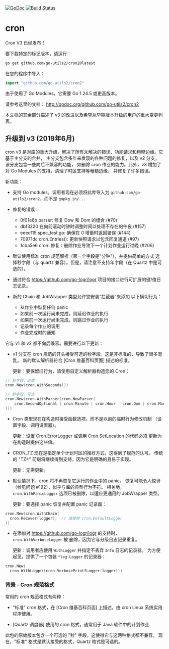 [![GoDoc](http://godoc.org/github.com/robfig/cron?status.png)](http://godoc.org/github.com/robfig/cron)
[![Build Status](https://travis-ci.org/robfig/cron.svg?branch=master)](https://travis-ci.org/robfig/cron)

# cron

Cron V3 已经发布！

要下载特定的标记版本，请运行：
```bash
go get github.com/go-utils2/cron2@latest
```
在您的程序中导入：
```go
import "github.com/go-utils2/cron2"
```
由于使用了 Go Modules，它需要 Go 1.24.5 或更高版本。

请参考这里的文档：
http://godoc.org/github.com/go-utils2/cron2

本文档的其余部分描述了 v3 的改进以及希望从早期版本升级的用户的重大变更列表。

## 升级到 v3 (2019年6月)

cron v3 是对库的重大升级，解决了所有未解决的错误、功能请求和粗糙边缘。它基于主分支的合并，
主分支包含多年来发现的各种问题的修复，以及 v2 分支，该分支包含一些向后不兼容的功能，
如删除 cron 作业的能力。此外，v3 增加了对 Go Modules 的支持，清理了时区支持等粗糙边缘，
并修复了许多错误。

新功能：

- 支持 Go modules。调用者现在必须将此库导入为
  `github.com/go-utils2/cron2`，而不是 `gopkg.in/...`

- 修复的错误：
  - 0f01e6b parser: 修复 Dow 和 Dom 的组合 (#70)
  - dbf3220 在向前滚动时钟时调整时间以处理不存在的午夜 (#157)
  - eeecf15 spec_test.go: 确保在 0 增量时返回错误 (#144)
  - 70971dc cron.Entries(): 更新快照请求以包含回复通道 (#97)
  - 1cba5e6 cron: 修复：删除作业导致下一个计划作业运行过晚 (#206)

- 默认使用标准 cron 规范解析（第一个字段是"分钟"），并提供简单的方式
  选择秒字段（与 quartz 兼容）。但是，请注意不支持年字段（在 Quartz 中是可选的）。

- 通过符合 https://github.com/go-logr/logr 项目的接口进行可扩展的键/值日志记录。

- 新的 Chain 和 JobWrapper 类型允许您安装"拦截器"来添加
  以下横切行为：
  - 从作业中恢复任何 panic
  - 如果前一次运行尚未完成，则延迟作业的执行
  - 如果前一次运行尚未完成，则跳过作业的执行
  - 记录每个作业的调用
  - 作业完成时的通知

它与 v1 和 v2 都不向后兼容。需要进行以下更新：

- v1 分支在 cron 规范的开头接受可选的秒字段。这是非标准的，导致了很多混乱。
  新的默认解析器符合 [Cron 维基百科页面] 描述的标准。

  更新：要保留旧行为，请使用自定义解析器构造您的 Cron：
```go
// 秒字段，必需
cron.New(cron.WithSeconds())

// 秒字段，可选
cron.New(cron.WithParser(cron.NewParser(
	cron.SecondOptional | cron.Minute | cron.Hour | cron.Dom | cron.Month | cron.Dow | cron.Descriptor,
)))
```
- Cron 类型现在在构造时接受函数选项，而不是以前的临时行为修改机制
  （设置字段、调用设置器）。

  更新：设置 Cron.ErrorLogger 或调用 Cron.SetLocation 的代码必须
  更新为在构造时提供这些值。

- CRON_TZ 现在是指定单个计划时区的推荐方式，这得到了规范的认可。
  传统的 "TZ=" 前缀将继续得到支持，因为它是明确的且易于实现。

  更新：无需更新。

- 默认情况下，cron 将不再恢复它运行的作业中的 panic。
  恢复可能令人惊讶（参见问题 #192），似乎与库的典型行为不符。
  相关地，`cron.WithPanicLogger` 选项已被删除，以适应更通用的 JobWrapper 类型。

  更新：要选择 panic 恢复并配置 panic 记录器：
```go
cron.New(cron.WithChain(
  cron.Recover(logger),  // 或使用 cron.DefaultLogger
))
```
- 在添加对 https://github.com/go-logr/logr 的支持时，`cron.WithVerboseLogger` 被
  删除，因为它与分级日志记录重复。

  更新：调用者应使用 `WithLogger` 并指定不丢弃 `Info` 日志的记录器。
  为方便起见，提供了一个包装 `*log.Logger` 的记录器：
```go
cron.New(
  cron.WithLogger(cron.VerbosePrintfLogger(logger)))
```

### 背景 - Cron 规范格式

常用的 cron 规范格式有两种：

- "标准" cron 格式，在 [Cron 维基百科页面] 上描述，由 cron Linux 系统实用程序使用。

- [Quartz 调度器] 使用的 cron 格式，通常用于 Java 软件中的计划作业

[the Cron wikipedia page]: https://en.wikipedia.org/wiki/Cron
[the Quartz Scheduler]: http://www.quartz-scheduler.org/documentation/quartz-2.3.0/tutorials/tutorial-lesson-06.html

此包的原始版本包含一个可选的 "秒" 字段，这使得它与这两种格式都不兼容。
现在，"标准" 格式是默认接受的格式，Quartz 格式是可选的。
